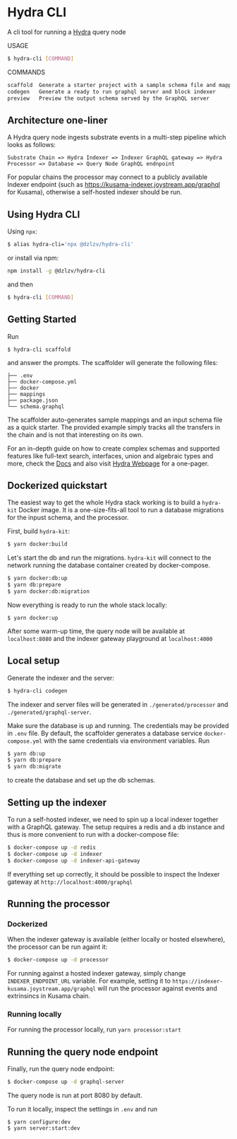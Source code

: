 # Hydra CLI

A cli tool for running a [Hydra](https://joystream.org/hydra) query node

USAGE

```bash
$ hydra-cli [COMMAND]
```

COMMANDS

```bash
scaffold  Generate a starter project with a sample schema file and mappings
codegen   Generate a ready to run graphql server and block indexer
preview   Preview the output schema served by the GraphQL server
```

## Architecture one-liner

A Hydra query node ingests substrate events in a multi-step pipeline which looks as follows:
```
Substrate Chain => Hydra Indexer => Indexer GraphQL gateway => Hydra Processor => Database => Query Node GraphQL endnpoint 
```

For popular chains the processor may connect to a publicly available Indexer endpoint (such as https://kusama-indexer.joystream.app/graphql for Kusama), otherwise a self-hosted indexer should be run.


## Using Hydra CLI

Using `npx`:

```bash
$ alias hydra-cli='npx @dzlzv/hydra-cli'
```

or install via npm:

```bash
npm install -g @dzlzv/hydra-cli
```

and then

```bash
$ hydra-cli [COMMAND]
```

## Getting Started

Run

```text
$ hydra-cli scaffold
```

and answer the prompts. The scaffolder will generate the following files:

```text
├── .env
├── docker-compose.yml
├── docker
├── mappings
├── package.json
└── schema.graphql
```

The scaffolder auto-generates sample mappings and an input  schema file as a quick starter. The provided example simply tracks all the transfers in the chain and is not that interesting on its own.

For an in-depth guide on how to create complex schemas and supported features like full-text search, interfaces, union and algebraic types and more, check the [Docs](./../../docs/README.md) and also visit [Hydra Webpage](https://joystream.org/hydra) for a one-pager.

## Dockerized quickstart

The easiest way to get the whole Hydra stack working is to build a `hydra-kit` Docker image. It is a one-size-fits-all tool to run
a database migrations for the inpust schema, and the processor.

First, build `hydra-kit`:
```bash
$ yarn docker:build
```

Let's start the db and run the migrations. `hydra-kit` will connect to the network running the database container created by docker-compose.
```bash
$ yarn docker:db:up
$ yarn db:prepare
$ yarn docker:db:migration
```

Now everything is ready to run the whole stack locally:
```
$ yarn docker:up
```

After some warm-up time, the query node will be available at `localhost:8080` and the indexer gateway playground at `localhost:4000`

## Local setup

Generate the indexer and the server:

```bash
$ hydra-cli codegen
```

The indexer and server files will be generated in `./generated/processor` and `./generated/graphql-server`.

Make sure the database is up and running. The credentials may be provided in `.env` file. By default, the scaffolder generates a database service `docker-compose.yml` with the same credentials via environment variables. Run

```bash
$ yarn db:up
$ yarn db:prepare
$ yarn db:migrate
```
to create the database and set up the db schemas.

## Setting up the indexer

To run a self-hosted indexer, we need to spin up a local indexer together with a GraphQL gateway. The setup requires a redis and a db instance and thus is more convenient to run with a docker-compose file:

```bash
$ docker-compose up -d redis
$ docker-compose up -d indexer
$ docker-compose up -d indexer-api-gateway
```

If everything set up correctly, it should be possible to inspect the Indexer gateway at `http://localhost:4000/graphql`

## Running the processor

### Dockerized

When the indexer gateway is available (either locally or hosted elsewhere), the processor can be run againt it:

```bash
$ docker-compose up -d processor
```

For running against a hosted indexer gateway, simply change `INDEXER_ENDPOINT_URL` variable. For example, setting it to `https://indexer-kusama.joystream.app/graphql` will run the processor against events and extrinsincs in Kusama chain.

### Running locally

For running the processor locally, run `yarn processor:start`

## Running the query node endpoint

Finally, run the query node endpoint:

```bash
$ docker-compose up -d graphql-server
```

The query node is run at port 8080 by default.

To run it locally, inspect the settings in `.env` and run
```
$ yarn configure:dev
$ yarn server:start:dev
```

